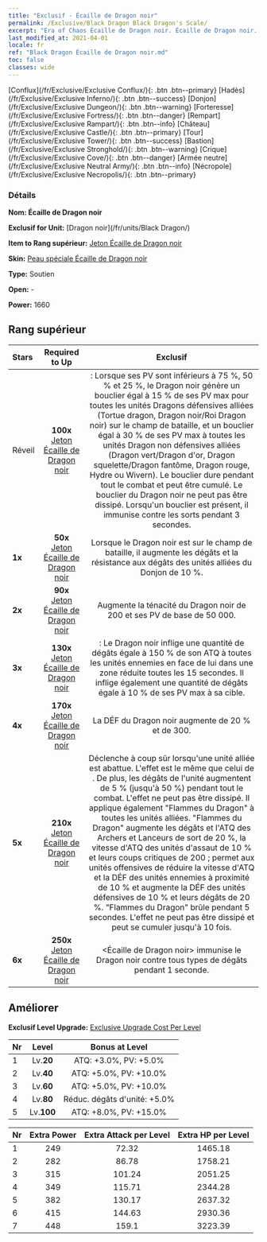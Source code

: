 ```yaml
---
title: "Exclusif - Écaille de Dragon noir"
permalink: /Exclusive/Black Dragon Black Dragon's Scale/
excerpt: "Era of Chaos Écaille de Dragon noir. Écaille de Dragon noir. Era of Chaos Exclusif Écaille de Dragon noir. Dragon noir Exclusif."
last_modified_at: 2021-04-01
locale: fr
ref: "Black Dragon Écaille de Dragon noir.md"
toc: false
classes: wide
---
```

 [Conflux](/fr/Exclusive/Exclusive Conflux/){: .btn .btn--primary} [Hadès](/fr/Exclusive/Exclusive Inferno/){: .btn .btn--success} [Donjon](/fr/Exclusive/Exclusive Dungeon/){: .btn .btn--warning} [Forteresse](/fr/Exclusive/Exclusive Fortress/){: .btn .btn--danger} [Rempart](/fr/Exclusive/Exclusive Rampart/){: .btn .btn--info} [Château](/fr/Exclusive/Exclusive Castle/){: .btn .btn--primary} [Tour](/fr/Exclusive/Exclusive Tower/){: .btn .btn--success} [Bastion](/fr/Exclusive/Exclusive Stronghold/){: .btn .btn--warning} [Crique](/fr/Exclusive/Exclusive Cove/){: .btn .btn--danger} [Armée neutre](/fr/Exclusive/Exclusive Neutral Army/){: .btn .btn--info} [Nécropole](/fr/Exclusive/Exclusive Necropolis/){: .btn .btn--primary} 

### Détails
 **Nom: Écaille de Dragon noir** 

 **Exclusif for Unit:** [Dragon noir](/fr/units/Black Dragon/) 

 **Item to Rang supérieur:** [Jeton Écaille de Dragon noir](/fr/Items/con_993/)

 **Skin:** [Peau spéciale Écaille de Dragon noir](/fr/Items/con_661/)

 **Type:** Soutien

 **Open:** -

 **Power:** 1660

## Rang supérieur

  |     Stars    |  Required to Up | Exclusif |
  |:-------------|:---------------:|:---------------:|
  |  Réveil  | **100x** [Jeton Écaille de Dragon noir](/fr/Items/con_993/) | <Refuge de dragons> : Lorsque ses PV sont inférieurs à 75 %, 50 % et 25 %, le Dragon noir génère un bouclier égal à 15 % de ses PV max pour toutes les unités Dragons défensives alliées (Tortue dragon, Dragon noir/Roi Dragon noir) sur le champ de bataille, et un bouclier égal à 30 % de ses PV max à toutes les unités Dragon non défensives alliées (Dragon vert/Dragon d'or, Dragon squelette/Dragon fantôme, Dragon rouge, Hydre ou Wivern). Le bouclier dure pendant tout le combat et peut être cumulé. Le bouclier du Dragon noir ne peut pas être dissipé. Lorsqu'un bouclier est présent, il immunise contre les sorts pendant 3 secondes. |
  | **1x** <i class="fas fa-star"/> | **50x** [Jeton Écaille de Dragon noir](/fr/Items/con_993/) | Lorsque le Dragon noir est sur le champ de bataille, il augmente les dégâts et la résistance aux dégâts des unités alliées du Donjon de 10 %. |
  | **2x** <i class="fas fa-star"/> | **90x** [Jeton Écaille de Dragon noir](/fr/Items/con_993/) | Augmente la ténacité du Dragon noir de 200 et ses PV de base de 50 000. |
  | **3x** <i class="fas fa-star"/> | **130x** [Jeton Écaille de Dragon noir](/fr/Items/con_993/) | <Souffle du Dragon magique> : Le Dragon noir inflige une quantité de dégâts égale à 150 % de son ATQ à toutes les unités ennemies en face de lui dans une zone réduite toutes les 15 secondes. Il inflige également une quantité de dégâts égale à 10 % de ses PV max à sa cible. |
  | **4x** <i class="fas fa-star"/> | **170x** [Jeton Écaille de Dragon noir](/fr/Items/con_993/) | La DÉF du Dragon noir augmente de 20 % et de 300. |
  | **5x** <i class="fas fa-star"/> | **210x** [Jeton Écaille de Dragon noir](/fr/Items/con_993/) | Déclenche à coup sûr <Rage du Dragon magique> lorsqu'une unité alliée est abattue. L'effet est le même que celui de <Souffle du Dragon magique>. De plus, les dégâts de l'unité augmentent de 5 % (jusqu'à 50 %) pendant tout le combat. L'effet ne peut pas être dissipé. Il applique également \"Flammes du Dragon\" à toutes les unités alliées. \"Flammes du Dragon\" augmente les dégâts et l'ATQ des Archers et Lanceurs de sort de 20 %, la vitesse d'ATQ des unités d'assaut de 10 % et leurs coups critiques de 200 ; permet aux unités offensives de réduire la vitesse d'ATQ et la DÉF des unités ennemies à proximité de 10 % et augmente la DÉF des unités défensives de 10 % et leurs dégâts de 20 %. \"Flammes du Dragon\" brûle pendant 5 secondes. L'effet ne peut pas être dissipé et peut se cumuler jusqu'à 10 fois. |
  | **6x** <i class="fas fa-star"/> | **250x** [Jeton Écaille de Dragon noir](/fr/Items/con_993/) | <Écaille de Dragon noir> immunise le Dragon noir contre tous types de dégâts pendant 1 seconde. |


## Améliorer
 **Exclusif Level Upgrade:** [Exclusive Upgrade Cost Per Level](/Exclusive/ExclusiveUpgradeCostPerLevel/)

  |  Nr  |   Level  | Bonus at Level |
  |:-----|:--------:|:--------------:|
  | 1 | Lv.**20** | ATQ: +3.0%, PV: +5.0% |
  | 2 | Lv.**40** | ATQ: +5.0%, PV: +10.0% |
  | 3 | Lv.**60** | ATQ: +5.0%, PV: +10.0% |
  | 4 | Lv.**80** | Réduc. dégâts d'unité: +5.0% |
  | 5 | Lv.**100** | ATQ: +8.0%, PV: +15.0% |


  |  Nr  |  Extra Power | Extra Attack per Level | Extra HP per Level |
  |:-----|:--------:|:--------:|:--------:|
  | 1 | 249 | 72.32 | 1465.18 |
  | 2 | 282 | 86.78 | 1758.21 |
  | 3 | 315 | 101.24 | 2051.25 |
  | 4 | 349 | 115.71 | 2344.28 |
  | 5 | 382 | 130.17 | 2637.32 |
  | 6 | 415 | 144.63 | 2930.36 |
  | 7 | 448 | 159.1 | 3223.39 |


